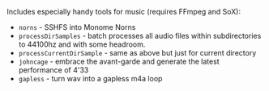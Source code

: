 Includes especially handy tools for music (requires FFmpeg and SoX):
- `norns` - SSHFS into Monome Norns
- `processDirSamples` - batch processes all audio files within subdirectories to 44100hz and with some headroom.
- `processCurrentDirSample` - same as above but just for current directory
- `johncage` - embrace the avant-garde and generate the latest performance of 4'33
- `gapless` - turn wav into a gapless m4a loop
